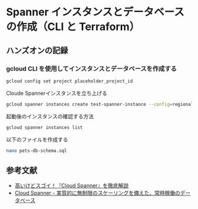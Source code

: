 # Spanner インスタンスとデータベースの作成（CLI と Terraform）

## ハンズオンの記録

### gcloud CLI を使用してインスタンスとデータベースを作成する

```bash
gcloud config set project placeholder_project_id
```

Cloude Spannerインスタンスを立ち上げる

```bash
gcloud spanner instances create test-spanner-instance --config=regional-place_holder_text --description="test-spanner-instance" --processing-units=100
```

起動後のインスタンスの確認する方法

```bash
gcloud spanner instances list
```

以下のファイルを作成する

```bash
nano pets-db-schema.sql
```

## 参考文献
- [高いけどスゴイ！『Cloud Spanner』を徹底解説](https://cloud-ace.jp/column/detail387/)
- [Cloud Spanner - 実質的に無制限のスケーリングを備えた、常時稼働のデータベース](https://cloud.google.com/spanner?hl=ja)
